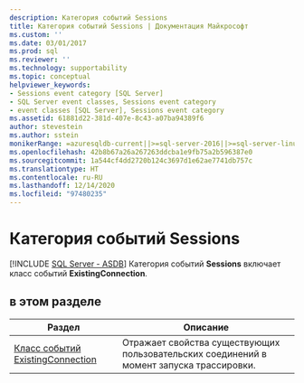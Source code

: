 ```yaml
---
description: Категория событий Sessions
title: Категория событий Sessions | Документация Майкрософт
ms.custom: ''
ms.date: 03/01/2017
ms.prod: sql
ms.reviewer: ''
ms.technology: supportability
ms.topic: conceptual
helpviewer_keywords:
- Sessions event category [SQL Server]
- SQL Server event classes, Sessions event category
- event classes [SQL Server], Sessions event category
ms.assetid: 61881d22-381d-407e-8c43-a07ba94389f6
author: stevestein
ms.author: sstein
monikerRange: =azuresqldb-current||>=sql-server-2016||>=sql-server-linux-2017||=azuresqldb-mi-current
ms.openlocfilehash: 42b8b67a26a267263ddcba1e9fb75a2b596387e0
ms.sourcegitcommit: 1a544cf4dd2720b124c3697d1e62ae7741db757c
ms.translationtype: HT
ms.contentlocale: ru-RU
ms.lasthandoff: 12/14/2020
ms.locfileid: "97480235"
---
```

# <a name="sessions-event-category"></a>Категория событий Sessions
[!INCLUDE [SQL Server - ASDB](../../includes/applies-to-version/sql-asdb.md)]
   Категория событий **Sessions** включает класс событий **ExistingConnection**.  
  
## <a name="in-this-section"></a>в этом разделе  
  
|Раздел|Описание|  
|-----------|-----------------|  
|[Класс событий ExistingConnection](../../relational-databases/event-classes/existingconnection-event-class.md)|Отражает свойства существующих пользовательских соединений в момент запуска трассировки.|  
  
  
